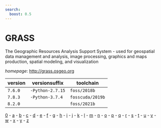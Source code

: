 ```yaml
---
search:
  boost: 0.5
---
```

# GRASS

The Geographic Resources Analysis Support System - used  for geospatial data management and analysis, image processing,  graphics and maps production, spatial modeling, and visualization

*homepage*: <http://grass.osgeo.org>

version | versionsuffix | toolchain
--------|---------------|----------
``7.6.0`` | ``-Python-2.7.15`` | ``foss/2018b``
``7.8.3`` | ``-Python-3.7.4`` | ``fosscuda/2019b``
``8.2.0`` |  | ``foss/2021b``

[0](../0/index.md) - [a](../a/index.md) - [b](../b/index.md) - [c](../c/index.md) - [d](../d/index.md) - [e](../e/index.md) - [f](../f/index.md) - [g](../g/index.md) - [h](../h/index.md) - [i](../i/index.md) - [j](../j/index.md) - [k](../k/index.md) - [l](../l/index.md) - [m](../m/index.md) - [n](../n/index.md) - [o](../o/index.md) - [p](../p/index.md) - [q](../q/index.md) - [r](../r/index.md) - [s](../s/index.md) - [t](../t/index.md) - [u](../u/index.md) - [v](../v/index.md) - [w](../w/index.md) - [x](../x/index.md) - [y](../y/index.md) - [z](../z/index.md)

